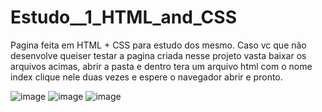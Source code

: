 # Estudo__1_HTML_and_CSS
Pagina feita em HTML + CSS para estudo dos mesmo.
Caso vc que não desenvolve queiser testar a pagina criada nesse projeto vasta baixar os arquivos acimas, abrir a pasta e dentro tera um arquivo html com o nome index clique nele duas vezes e espere o navegador abrir e pronto.

![image](https://user-images.githubusercontent.com/68930411/145732189-b24fbd5c-b4b8-4963-a31d-2fd85f216195.png)
![image](https://user-images.githubusercontent.com/68930411/145732206-7b601fb7-a1fc-40a8-872e-d65e95cecb0f.png)
![image](https://user-images.githubusercontent.com/68930411/145732224-8d627193-c81c-44e4-9564-16e93c947e8b.png)

